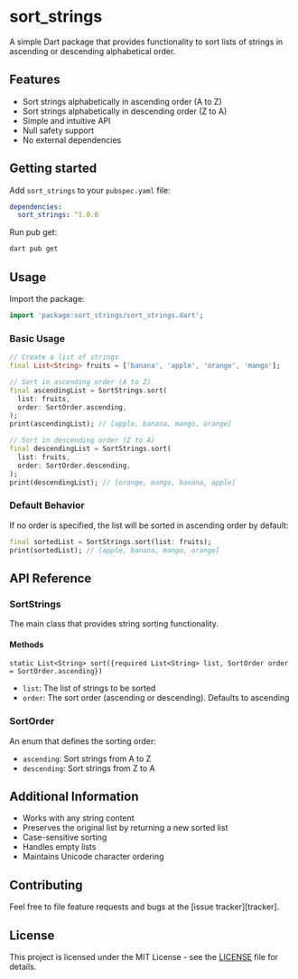 # sort_strings

A simple Dart package that provides functionality to sort lists of strings in ascending or descending alphabetical order.

## Features

- Sort strings alphabetically in ascending order (A to Z)
- Sort strings alphabetically in descending order (Z to A)
- Simple and intuitive API
- Null safety support
- No external dependencies

## Getting started

Add `sort_strings` to your `pubspec.yaml` file:

```yaml
dependencies:
  sort_strings: ^1.0.0
```

Run pub get:

```bash
dart pub get
```

## Usage

Import the package:

```dart
import 'package:sort_strings/sort_strings.dart';
```

### Basic Usage

```dart
// Create a list of strings
final List<String> fruits = ['banana', 'apple', 'orange', 'mango'];

// Sort in ascending order (A to Z)
final ascendingList = SortStrings.sort(
  list: fruits,
  order: SortOrder.ascending,
);
print(ascendingList); // [apple, banana, mango, orange]

// Sort in descending order (Z to A)
final descendingList = SortStrings.sort(
  list: fruits,
  order: SortOrder.descending,
);
print(descendingList); // [orange, mango, banana, apple]
```

### Default Behavior

If no order is specified, the list will be sorted in ascending order by default:

```dart
final sortedList = SortStrings.sort(list: fruits);
print(sortedList); // [apple, banana, mango, orange]
```

## API Reference

### SortStrings

The main class that provides string sorting functionality.

#### Methods

`static List<String> sort({required List<String> list, SortOrder order = SortOrder.ascending})`

- `list`: The list of strings to be sorted
- `order`: The sort order (ascending or descending). Defaults to ascending

### SortOrder

An enum that defines the sorting order:
- `ascending`: Sort strings from A to Z
- `descending`: Sort strings from Z to A

## Additional Information

- Works with any string content
- Preserves the original list by returning a new sorted list
- Case-sensitive sorting
- Handles empty lists
- Maintains Unicode character ordering

## Contributing

Feel free to file feature requests and bugs at the [issue tracker][tracker].

## License

This project is licensed under the MIT License - see the [LICENSE](LICENSE) file for details.